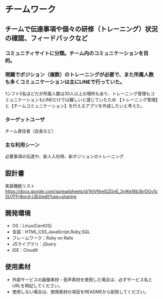 # チームワーク

## チームで伝達事項や個々の研修（トレーニング）状況の確認、フィードバックなど
### コミュニティサイトに分類。チーム内のコミュニケーションを目的。

### 現職でポジション（複数）のトレーニングが必要で、また所属人数も多くコミュニケーションは主にLINEで行っていた。
1シフト5名ほどだが所属人数は30人以上の場所もあり、トレーニング管理もコミュニケーションもLINEだけでは難しいと感じていたため
【トレーニング管理】と【チームコミュニケーション】を行えるアプリを作成したいと考えた。

### ターゲットユーザ
チーム責任者（店長など）

### 主な利用シーン
必要事項の伝達や、新人入社時、新ポジションのトレーニング

## 設計書
実装機能リスト https://docs.google.com/spreadsheets/d/1hlVNrelSZGnE_3yIKe18b3krDGv1c3U7FFr8pnd-LBU/edit?usp=sharing

## 開発環境
- OS：Linux(CentOS)
- 言語：HTML,CSS,JavaScript,Ruby,SQL
- フレームワーク：Ruby on Rails
- JSライブラリ：jQuery
- IDE：Cloud9

## 使用素材
- 外部サービスの画像素材・音声素材を使用した場合は、必ずサービス名とURLを明記してください。
- 使用しない場合は、使用素材の項目をREADMEから削除してください。
